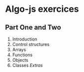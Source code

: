 # Algo-js exercices

## Part One and Two
1. Introduction
2. Control structures
3. Arrays
4. Functions
5. Objects
6. Classes
*Extras*